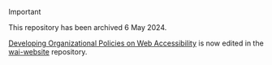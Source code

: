 > [!IMPORTANT]
> This repository has been archived 6 May 2024.
>
> [Developing Organizational Policies on Web Accessibility](https://www.w3.org/WAI/planning/org-policies/) is now edited in the [wai-website](https://github.com/w3c/wai-website) repository.
